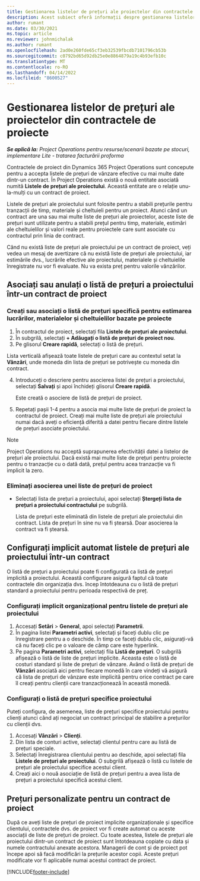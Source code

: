 ```yaml
---
title: Gestionarea listelor de prețuri ale proiectelor din contractele de proiecte
description: Acest subiect oferă informații despre gestionarea listelor de prețuri de proiecte pe contractele de proiecte.
author: rumant
ms.date: 03/30/2021
ms.topic: article
ms.reviewer: johnmichalak
ms.author: rumant
ms.openlocfilehash: 2ad0e260fde65cf3eb32539fbcdb7101796cb53b
ms.sourcegitcommit: c0792bd65d92db25e0e8864879a19c4b93efb10c
ms.translationtype: MT
ms.contentlocale: ro-RO
ms.lasthandoff: 04/14/2022
ms.locfileid: "8600527"
---
```

# <a name="manage-project-price-lists-on-project-contracts"></a>Gestionarea listelor de prețuri ale proiectelor din contractele de proiecte

_**Se aplică la:** Project Operations pentru resurse/scenarii bazate pe stocuri, implementare Lite - tratarea facturării proforma_

Contractele de proiect din Dynamics 365 Project Operations sunt concepute pentru a accepta listele de prețuri de vânzare efective cu mai multe date dintr-un contract. În Project Operations există o nouă entitate asociată numită **Listele de prețuri ale proiectului**. Această entitate are o relație unu-la-mulți cu un contract de proiect.

Listele de prețuri ale proiectului sunt folosite pentru a stabili prețurile pentru tranzacții de timp, materiale și cheltuieli pentru un proiect. Atunci când un contract are una sau mai multe liste de prețuri ale proiectelor, aceste liste de prețuri sunt utilizate pentru a stabili prețul pentru timp, materiale, estimări ale cheltuielilor și valori reale pentru proiectele care sunt asociate cu contractul prin linia de contract.

Când nu există liste de prețuri ale proiectului pe un contract de proiect, veți vedea un mesaj de avertizare că nu există liste de prețuri ale proiectului, iar estimările dvs., lucrările efective ale proiectului, materialele și cheltuielile înregistrate nu vor fi evaluate. Nu va exista preț pentru valorile vânzărilor.

## <a name="associate-or-unassociate-a-project-price-list-on-a-project-contract"></a>Asociați sau anulați o listă de prețuri a proiectului într-un contract de proiect

### <a name="create-or-associate-a-specific-price-list-for-estimating-project-based-work-material-and-expenses"></a>Creați sau asociați o listă de prețuri specifică pentru estimarea lucrărilor, materialelor și cheltuielilor bazate pe proiecte

1. În contractul de proiect, selectați fila **Listele de prețuri ale proiectului**.
2. În subgrilă, selectați **+ Adăugați o listă de prețuri de proiect nou**.
3. Pe glisorul **Creare rapidă**, selectați o listă de prețuri. 

  Lista verticală afișează toate listele de prețuri care au contextul setat la **Vânzări**, unde moneda din lista de prețuri se potrivește cu moneda din contract.
  
4. Introduceți o descriere pentru asocierea listei de prețuri a proiectului, selectați **Salvați** și apoi închideți glisorul **Creare rapidă**.

   Este creată o asociere de listă de prețuri de proiect.
   
5. Repetați pașii 1-4 pentru a asocia mai multe liste de prețuri de proiect la contractul de proiect. Creați mai multe liste de prețuri ale proiectului numai dacă aveți o eficiență diferită a datei pentru fiecare dintre listele de prețuri asociate proiectului.

> [!NOTE]
> Project Operations nu acceptă suprapunerea efectivității datei a listelor de prețuri ale proiectului. Dacă există mai multe liste de prețuri pentru proiecte pentru o tranzacție cu o dată dată, prețul pentru acea tranzacție va fi implicit la zero.

### <a name="remove-a-project-price-list-association"></a>Eliminați asocierea unei liste de prețuri de proiect

- Selectați lista de prețuri a proiectului, apoi selectați **Ștergeți lista de prețuri a proiectului contractului** pe subgrilă. 

  Lista de prețuri este eliminată din listele de prețuri ale proiectului din contract. Lista de prețuri în sine nu va fi ștearsă. Doar asocierea la contract va fi ștearsă.

## <a name="set-up-automatic-defaulting-of-project-price-lists-on-a-contract"></a>Configurați implicit automat listele de prețuri ale proiectului într-un contract

O listă de prețuri a proiectului poate fi configurată ca listă de prețuri implicită a proiectului. Această configurare asigură faptul că toate contractele din organizația dvs. încep întotdeauna cu o listă de prețuri standard a proiectului pentru perioada respectivă de preț.

### <a name="set-up-the-organizational-default-for-project-price-lists"></a>Configurați implicit organizațional pentru listele de prețuri ale proiectului

1. Accesați **Setări** > **General**, apoi selectați **Parametrii**.
2. În pagina listei **Parametri activi**, selectați și faceți dublu clic pe înregistrare pentru a o deschide. În timp ce faceți dublu clic, asigurați-vă că nu faceți clic pe o valoare de câmp care este hyperlink. 
3. Pe pagina **Parametri activi**, selectați fila **Listă de prețuri**. O subgrilă afișează o listă de liste de prețuri implicite. Aceasta este o listă de costuri standard și liste de prețuri de vânzare. Având o listă de prețuri de **Vânzări** asociată aici pentru fiecare monedă în care vindeți vă asigură că lista de prețuri de vânzare este implicită pentru orice contract pe care îl creați pentru clienții care tranzacționează în această monedă.

### <a name="set-up-a-customer-specific-project-price-list"></a>Configurați o listă de prețuri specifice proiectului

Puteți configura, de asemenea, liste de prețuri specifice proiectului pentru clienți atunci când ați negociat un contract principal de stabilire a prețurilor cu clienții dvs.

1. Accesați **Vânzări** > **Clienți**.
2. Din lista de conturi active, selectați clientul pentru care au listă de prețuri speciale.
3. Selectați înregistrarea clientului pentru ao deschide, apoi selectați fila **Listele de prețuri ale proiectului**. O subgrilă afișează o listă cu listele de prețuri ale proiectului specifice acestui client. 
4. Creați aici o nouă asociație de listă de prețuri pentru a avea lista de prețuri a proiectului specifică acestui client.

## <a name="custom-pricing-on-a-project-contract"></a>Prețuri personalizate pentru un contract de proiect

După ce aveți liste de prețuri de proiect implicite organizaționale și specifice clientului, contractele dvs. de proiect vor fi create automat cu aceste asociații de liste de prețuri de proiect. Cu toate acestea, listele de prețuri ale proiectului dintr-un contract de proiect sunt întotdeauna copiate cu data și numele contractului anexate acestora. Managerii de cont și de proiect pot începe apoi să facă modificări la prețurile acestor copii. Aceste prețuri modificate vor fi aplicabile numai acestui contract de proiect.


[!INCLUDE[footer-include](../includes/footer-banner.md)]
